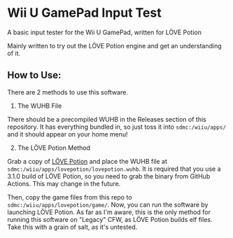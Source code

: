 # Wii U GamePad Input Test
A basic input tester for the Wii U GamePad, written for LÖVE Potion

Mainly written to try out the LÖVE Potion engine and get an understanding of it.

## How to Use:
There are 2 methods to use this software.

1. The WUHB File

There should be a precompiled WUHB in the Releases section of this repository. It has everything bundled in, so just toss it into `sdmc:/wiiu/apps/` and it should appear on your home menu!

2. The LÖVE Potion Method

Grab a copy of [LÖVE Potion](https://github.com/lovebrew/lovepotion) and place the WUHB file at `sdmc:/wiiu/apps/lovepotion/lovepotion.wuhb`. It is required that you use a 3.1.0 build of LÖVE Potion, so you need to grab the binary from GitHub Actions. This may change in the future.

Then, copy the game files from this repo to `sdmc:/wiiu/apps/lovepotion/game/`. Now, you can run the software by launching LÖVE Potion. As far as I'm aware, this is the only method for running this software on "Legacy" CFW, as LÖVE Potion builds elf files. Take this with a grain of salt, as it's untested.
